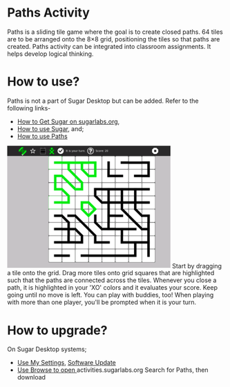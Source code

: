 Paths Activity 
===============

Paths is a sliding tile game where the goal is to create closed paths. 64 tiles are to be arranged onto the 8×8 grid, positioning the tiles so that paths are created. Paths activity can be integrated into classroom assignments. It helps develop logical thinking.

How to use?
===============
Paths is not a part of Sugar Desktop but can be added. Refer to the following links-

* [How to Get Sugar on sugarlabs.org](https://sugarlabs.org/), 
* [How to use Sugar](https://help.sugarlabs.org/), and;
* [How to use Paths](https://wiki.sugarlabs.org/go/Activities/Paths) 

<img src="screenshots/en/1.png" width="75%" title="Paths Activity">
Start by dragging a tile onto the grid. Drag more tiles onto grid squares that are highlighted such that the paths are connected across the tiles. Whenever you close a path, it is highlighted in your 'XO' colors and it evaluates your score. Keep going until no move is left. You can play with buddies, too! When playing with more than one player, you'll be prompted when it is your turn.

How to upgrade?
===============
On Sugar Desktop systems;

* [Use My Settings,](https://help.sugarlabs.org/my_settings.html) [Software Update](https://help.sugarlabs.org/my_settings.html#software-update) 
* [Use Browse to open ](https://activities.sugarlabs.org/)activities.sugarlabs.org Search for Paths, then download

